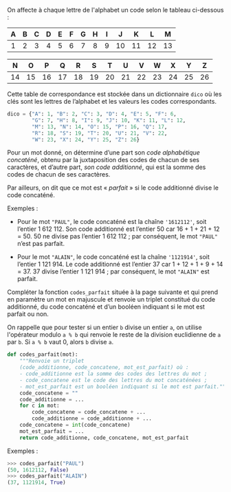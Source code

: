 On affecte à chaque lettre de l'alphabet un code selon le tableau ci-dessous :

| A | B | C | D | E | F | G | H | I | J | K | L | M |
|:-:|:-:|:-:|:-:|:-:|:-:|:-:|:-:|:-:|:-:|:-:|:-:|:-:|
| 1 | 2 | 3 | 4 | 5 | 6 | 7 | 8 | 9 | 10 | 11 | 12 | 13 |


| N | O | P | Q | R | S | T | U | V | W | X | Y | Z | 
|:-:|:-:|:-:|:-:|:-:|:-:|:-:|:-:|:-:|:-:|:-:|:-:|:-:|
| 14 | 15 | 16 | 17 | 18 | 19 | 20 | 21 | 22 | 23 | 24 | 25 | 26 | 

Cette table de correspondance est stockée dans un dictionnaire `dico` où les clés sont les
lettres de l’alphabet et les valeurs les codes correspondants.

```python
dico = {"A": 1, "B": 2, "C": 3, "D": 4, "E": 5, "F": 6,
        "G": 7, "H": 8, "I": 9, "J": 10, "K": 11, "L": 12,
        "M": 13, "N": 14, "O": 15, "P": 16, "Q": 17,
        "R": 18, "S": 19, "T": 20, "U": 21, "V": 22,
        "W": 23, "X": 24, "Y": 25, "Z": 26}
```


Pour un mot donné, on détermine d’une part son *code alphabétique concaténé*, obtenu
par la juxtaposition des codes de chacun de ses caractères, et d’autre part, *son code
additionné*, qui est la somme des codes de chacun de ses caractères.

Par ailleurs, on dit que ce mot est « *parfait* » si le code additionné divise le code concaténé.

Exemples :

- Pour le mot `"PAUL"`, le code concaténé est la chaîne `'1612112'`, soit l’entier 1 612 112.
Son code additionné est l’entier 50 car 16 + 1 + 21 + 12 = 50.
50 ne divise pas l’entier 1 612 112 ; par conséquent, le mot `"PAUL"` n’est pas
parfait.

- Pour le mot `"ALAIN"`, le code concaténé est la chaîne `'1121914'`, soit l’entier
1 121 914. Le code additionné est l’entier 37 car 1 + 12 + 1 + 9 + 14 = 37.
37 divise l’entier 1 121 914 ; par conséquent, le mot `"ALAIN"` est parfait.

Compléter la fonction `codes_parfait` située à la page suivante et qui prend en paramètre
un mot en majuscule et renvoie un triplet constitué du code additionné, du code concaténé
et d’un booléen indiquant si le mot est parfait ou non.


On rappelle que pour tester si un entier `b` divise un entier `a`, on utilise l'opérateur modulo `a % b` qui renvoie le reste de la division euclidienne de `a` par `b`. Si `a % b` vaut 0, alors `b` divise `a`.


```python linenums='1'
def codes_parfait(mot):
    """Renvoie un triplet 
    (code_additionne, code_concatene, mot_est_parfait) où :
    - code_additionne est la somme des codes des lettres du mot ;
    - code_concatene est le code des lettres du mot concaténées ;
    - mot_est_parfait est un booléen indiquant si le mot est parfait."""
    code_concatene = ""
    code_additionne = ... 
    for c in mot:
        code_concatene = code_concatene + ... 
        code_additionne = code_additionne + ... 
    code_concatene = int(code_concatene)
    mot_est_parfait = ... 
    return code_additionne, code_concatene, mot_est_parfait


```

Exemples :
```python
>>> codes_parfait("PAUL")
(50, 1612112, False)
>>> codes_parfait("ALAIN")
(37, 1121914, True)
```